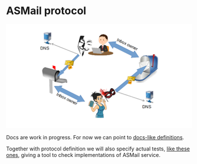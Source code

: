 # ASMail protocol

![Information flow in ASMail](./data_flow_in_asmail.png)

Docs are work in progress. For now we can point to [docs-like definitions](https://github.com/3nsoft/spec-server/tree/master/ts-code/lib-common/service-api/asmail).

Together with protocol definition we will also specify actual tests, [like these ones](https://github.com/3nsoft/spec-server/tree/master/ts-code/tests/protocols/asmail), giving a tool to check implementations of ASMail service.
